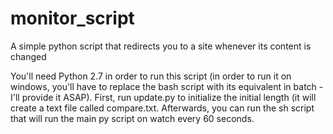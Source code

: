 # monitor_script
A simple python script that redirects you to a site whenever its content is changed

You'll need Python 2.7 in order to run this script (in order to run it on windows, you'll have to replace the bash script with its equivalent in batch - I'll provide it ASAP). First, run update.py to initialize the initial length (it will create a text file called compare.txt. Afterwards, you can run the sh script that will run the main py script on watch every 60 seconds.
